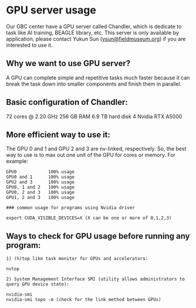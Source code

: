 # GPU server usage

Our GBC center have a GPU server called Chandler, which is dedicate to task like AI training, BEAGLE library, etc. This server is only available by application, please contact Yukun Sun (ysun@fieldmuseum.org) if you are interested to use it.

## Why we want to use GPU server? 

A GPU can complete simple and repetitive tasks much faster because it can break the task down into smaller components and finish them in parallel.

## Basic configuration of Chandler:

72 cores @ 2.20 GHz 
256 GB RAM 
6.9 TB hard disk 
4 Nvidia RTX A5000    

## More efficient way to use it:
    
The GPU 0 and 1 and GPU 2 and 3 are nv-linked, respectively. So, the best way to use is to max out one unit of the GPU for cores or memory. For example:

    GPU0 			100% usage
    GPU0 and 1 		100% usage
    GPU2 and 3 		100% usage
    GPU0, 1 and 2 	100% usage
    GPU0, 2 and 3 	100% usage
    GPU1, 2 and 3 	100% usage

    ### common usage for programs using Nvidia driver
    
    export CUDA_VISIBLE_DEVICES=X (X can be one or more of 0,1,2,3)


## Ways to check for GPU usage before running any program:

    1) (h)top like task monitor for GPUs and accelerators:

    nvtop

    2) System Management Interface SMI (utility allows administrators to query GPU device state):

    nvidia-smi
    nvidia-smi topo -m (check for the link method between GPUs)
